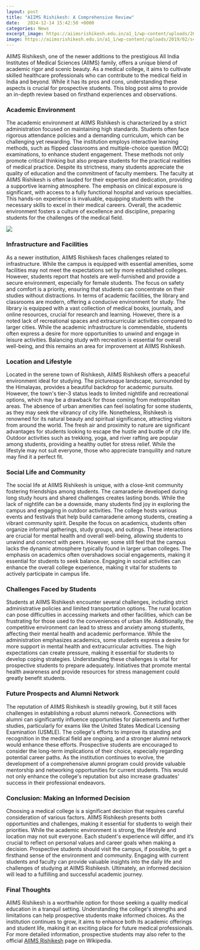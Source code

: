 ```yaml
---
layout: post
title: "AIIMS Rishikesh: A Comprehensive Review"
date:   2024-12-14 15:42:50 +0000
categories: News
excerpt_image: https://aiimsrishikesh.edu.in/a1_1/wp-content/uploads/2019/02/s4-0x0.jpg
image: https://aiimsrishikesh.edu.in/a1_1/wp-content/uploads/2019/02/s4-0x0.jpg
---
```


AIIMS Rishikesh, one of the newer additions to the prestigious All India Institutes of Medical Sciences (AIIMS) family, offers a unique blend of academic rigor and scenic beauty. As a medical college, it aims to cultivate skilled healthcare professionals who can contribute to the medical field in India and beyond. While it has its pros and cons, understanding these aspects is crucial for prospective students. This blog post aims to provide an in-depth review based on firsthand experiences and observations.
### Academic Environment
The academic environment at AIIMS Rishikesh is characterized by a strict administration focused on maintaining high standards. Students often face rigorous attendance policies and a demanding curriculum, which can be challenging yet rewarding. The institution employs interactive learning methods, such as flipped classrooms and multiple-choice question (MCQ) examinations, to enhance student engagement. These methods not only promote critical thinking but also prepare students for the practical realities of medical practice.
Despite its strictness, many students appreciate the quality of education and the commitment of faculty members. The faculty at AIIMS Rishikesh is often lauded for their expertise and dedication, providing a supportive learning atmosphere. The emphasis on clinical exposure is significant, with access to a fully functional hospital and various specialties. This hands-on experience is invaluable, equipping students with the necessary skills to excel in their medical careers. Overall, the academic environment fosters a culture of excellence and discipline, preparing students for the challenges of the medical field.

![](https://aiimsrishikesh.edu.in/a1_1/wp-content/uploads/2019/02/s4-0x0.jpg)
### Infrastructure and Facilities
As a newer institution, AIIMS Rishikesh faces challenges related to infrastructure. While the campus is equipped with essential amenities, some facilities may not meet the expectations set by more established colleges. However, students report that hostels are well-furnished and provide a secure environment, especially for female students. The focus on safety and comfort is a priority, ensuring that students can concentrate on their studies without distractions.
In terms of academic facilities, the library and classrooms are modern, offering a conducive environment for study. The library is equipped with a vast collection of medical books, journals, and online resources, crucial for research and learning. However, there is a noted lack of recreational spaces and extracurricular activities compared to larger cities. While the academic infrastructure is commendable, students often express a desire for more opportunities to unwind and engage in leisure activities. Balancing study with recreation is essential for overall well-being, and this remains an area for improvement at AIIMS Rishikesh.
### Location and Lifestyle
Located in the serene town of Rishikesh, AIIMS Rishikesh offers a peaceful environment ideal for studying. The picturesque landscape, surrounded by the Himalayas, provides a beautiful backdrop for academic pursuits. However, the town's tier-3 status leads to limited nightlife and recreational options, which may be a drawback for those coming from metropolitan areas. The absence of urban amenities can feel isolating for some students, as they may seek the vibrancy of city life.
Nonetheless, Rishikesh is renowned for its natural beauty and spiritual significance, attracting visitors from around the world. The fresh air and proximity to nature are significant advantages for students looking to escape the hustle and bustle of city life. Outdoor activities such as trekking, yoga, and river rafting are popular among students, providing a healthy outlet for stress relief. While the lifestyle may not suit everyone, those who appreciate tranquility and nature may find it a perfect fit.
### Social Life and Community
The social life at AIIMS Rishikesh is unique, with a close-knit community fostering friendships among students. The camaraderie developed during long study hours and shared challenges creates lasting bonds. While the lack of nightlife can be a downside, many students find joy in exploring the campus and engaging in outdoor activities. The college hosts various events and festivals that help build camaraderie among students, creating a vibrant community spirit.
Despite the focus on academics, students often organize informal gatherings, study groups, and outings. These interactions are crucial for mental health and overall well-being, allowing students to unwind and connect with peers. However, some still feel that the campus lacks the dynamic atmosphere typically found in larger urban colleges. The emphasis on academics often overshadows social engagements, making it essential for students to seek balance. Engaging in social activities can enhance the overall college experience, making it vital for students to actively participate in campus life.
### Challenges Faced by Students
Students at AIIMS Rishikesh encounter several challenges, including strict administrative policies and limited transportation options. The rural location can pose difficulties in accessing markets and other facilities, which can be frustrating for those used to the conveniences of urban life. Additionally, the competitive environment can lead to stress and anxiety among students, affecting their mental health and academic performance.
While the administration emphasizes academics, some students express a desire for more support in mental health and extracurricular activities. The high expectations can create pressure, making it essential for students to develop coping strategies. Understanding these challenges is vital for prospective students to prepare adequately. Initiatives that promote mental health awareness and provide resources for stress management could greatly benefit students.
### Future Prospects and Alumni Network
The reputation of AIIMS Rishikesh is steadily growing, but it still faces challenges in establishing a robust alumni network. Connections with alumni can significantly influence opportunities for placements and further studies, particularly for exams like the United States Medical Licensing Examination (USMLE). The college's efforts to improve its standing and recognition in the medical field are ongoing, and a stronger alumni network would enhance these efforts.
Prospective students are encouraged to consider the long-term implications of their choice, especially regarding potential career paths. As the institution continues to evolve, the development of a comprehensive alumni program could provide valuable mentorship and networking opportunities for current students. This would not only enhance the college's reputation but also increase graduates' success in their professional endeavors.
### Conclusion: Making an Informed Decision
Choosing a medical college is a significant decision that requires careful consideration of various factors. AIIMS Rishikesh presents both opportunities and challenges, making it essential for students to weigh their priorities. While the academic environment is strong, the lifestyle and location may not suit everyone. Each student's experience will differ, and it’s crucial to reflect on personal values and career goals when making a decision.
Prospective students should visit the campus, if possible, to get a firsthand sense of the environment and community. Engaging with current students and faculty can provide valuable insights into the daily life and challenges of studying at AIIMS Rishikesh. Ultimately, an informed decision will lead to a fulfilling and successful academic journey.
### Final Thoughts
AIIMS Rishikesh is a worthwhile option for those seeking a quality medical education in a tranquil setting. Understanding the college's strengths and limitations can help prospective students make informed choices. As the institution continues to grow, it aims to enhance both its academic offerings and student life, making it an exciting place for future medical professionals.
For more detailed information, prospective students may also refer to the official [AIIMS Rishikesh](https://us.edu.vn/en/All_India_Institutes_of_Medical_Sciences#AIIMS_Rishikesh) page on Wikipedia.